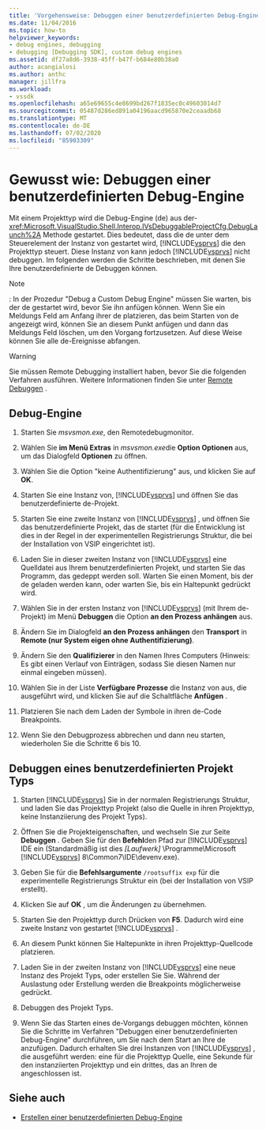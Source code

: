 ```yaml
---
title: 'Vorgehensweise: Debuggen einer benutzerdefinierten Debug-Engine | Microsoft-Dokumentation'
ms.date: 11/04/2016
ms.topic: how-to
helpviewer_keywords:
- debug engines, debugging
- debugging [Debugging SDK], custom debug engines
ms.assetid: df27a8d6-3938-45ff-b47f-b684e80b38a0
author: acangialosi
ms.author: anthc
manager: jillfra
ms.workload:
- vssdk
ms.openlocfilehash: a65e69655c4e8699bd267f1835ec0c49603014d7
ms.sourcegitcommit: 05487d286ed891a04196aacd965870e2ceaadb68
ms.translationtype: MT
ms.contentlocale: de-DE
ms.lasthandoff: 07/02/2020
ms.locfileid: "85903309"
---
```

# <a name="how-to-debug-a-custom-debug-engine"></a>Gewusst wie: Debuggen einer benutzerdefinierten Debug-Engine
Mit einem Projekttyp wird die Debug-Engine (de) aus der- <xref:Microsoft.VisualStudio.Shell.Interop.IVsDebuggableProjectCfg.DebugLaunch%2A> Methode gestartet. Dies bedeutet, dass die de unter dem Steuerelement der Instanz von gestartet wird, [!INCLUDE[vsprvs](../../code-quality/includes/vsprvs_md.md)] die den Projekttyp steuert. Diese Instanz von kann jedoch [!INCLUDE[vsprvs](../../code-quality/includes/vsprvs_md.md)] nicht debuggen. Im folgenden werden die Schritte beschrieben, mit denen Sie Ihre benutzerdefinierte de Debuggen können.

> [!NOTE]
> : In der Prozedur "Debug a Custom Debug Engine" müssen Sie warten, bis der de gestartet wird, bevor Sie ihn anfügen können. Wenn Sie ein Meldungs Feld am Anfang ihrer de platzieren, das beim Starten von de angezeigt wird, können Sie an diesem Punkt anfügen und dann das Meldungs Feld löschen, um den Vorgang fortzusetzen. Auf diese Weise können Sie alle de-Ereignisse abfangen.

> [!WARNING]
> Sie müssen Remote Debugging installiert haben, bevor Sie die folgenden Verfahren ausführen. Weitere Informationen finden Sie unter [Remote Debuggen](../../debugger/remote-debugging.md) .

## <a name="debug-a-custom-debug-engine"></a>Debug-Engine

1. Starten Sie *msvsmon.exe*, den Remotedebugmonitor.

2. Wählen Sie **im Menü Extras** in *msvsmon.exe*die **Option Optionen** aus, um das Dialogfeld **Optionen** zu öffnen.

3. Wählen Sie die Option "keine Authentifizierung" aus, und klicken Sie auf **OK**.

4. Starten Sie eine Instanz von, [!INCLUDE[vsprvs](../../code-quality/includes/vsprvs_md.md)] und öffnen Sie das benutzerdefinierte de-Projekt.

5. Starten Sie eine zweite Instanz von [!INCLUDE[vsprvs](../../code-quality/includes/vsprvs_md.md)] , und öffnen Sie das benutzerdefinierte Projekt, das de startet (für die Entwicklung ist dies in der Regel in der experimentellen Registrierungs Struktur, die bei der Installation von VSIP eingerichtet ist).

6. Laden Sie in dieser zweiten Instanz von [!INCLUDE[vsprvs](../../code-quality/includes/vsprvs_md.md)] eine Quelldatei aus Ihrem benutzerdefinierten Projekt, und starten Sie das Programm, das gedeppt werden soll. Warten Sie einen Moment, bis der de geladen werden kann, oder warten Sie, bis ein Haltepunkt gedrückt wird.

7. Wählen Sie in der ersten Instanz von [!INCLUDE[vsprvs](../../code-quality/includes/vsprvs_md.md)] (mit Ihrem de-Projekt) im Menü **Debuggen** die Option **an den Prozess anhängen** aus.

8. Ändern Sie im Dialogfeld **an den Prozess anhängen** den **Transport** in **Remote (nur System eigen ohne Authentifizierung)**.

9. Ändern Sie den **Qualifizierer** in den Namen Ihres Computers (Hinweis: Es gibt einen Verlauf von Einträgen, sodass Sie diesen Namen nur einmal eingeben müssen).

10. Wählen Sie in der Liste **Verfügbare Prozesse** die Instanz von aus, die ausgeführt wird, und klicken Sie auf die Schaltfläche **Anfügen** .

11. Platzieren Sie nach dem Laden der Symbole in ihren de-Code Breakpoints.

12. Wenn Sie den Debugprozess abbrechen und dann neu starten, wiederholen Sie die Schritte 6 bis 10.

## <a name="debug-a-custom-project-type"></a>Debuggen eines benutzerdefinierten Projekt Typs

1. Starten [!INCLUDE[vsprvs](../../code-quality/includes/vsprvs_md.md)] Sie in der normalen Registrierungs Struktur, und laden Sie das Projekttyp Projekt (also die Quelle in ihren Projekttyp, keine Instanziierung des Projekt Typs).

2. Öffnen Sie die Projekteigenschaften, und wechseln Sie zur Seite **Debuggen** . Geben Sie für den **Befehl**den Pfad zur [!INCLUDE[vsprvs](../../code-quality/includes/vsprvs_md.md)] IDE ein (Standardmäßig ist dies *[Laufwerk]* \Programme\Microsoft [!INCLUDE[vsprvs](../../code-quality/includes/vsprvs_md.md)] 8\Common7\IDE\devenv.exe).

3. Geben Sie für die **Befehlsargumente** `/rootsuffix exp` für die experimentelle Registrierungs Struktur ein (bei der Installation von VSIP erstellt).

4. Klicken Sie auf **OK** , um die Änderungen zu übernehmen.

5. Starten Sie den Projekttyp durch Drücken von **F5**. Dadurch wird eine zweite Instanz von gestartet [!INCLUDE[vsprvs](../../code-quality/includes/vsprvs_md.md)] .

6. An diesem Punkt können Sie Haltepunkte in ihren Projekttyp-Quellcode platzieren.

7. Laden Sie in der zweiten Instanz von [!INCLUDE[vsprvs](../../code-quality/includes/vsprvs_md.md)] eine neue Instanz des Projekt Typs, oder erstellen Sie Sie. Während der Auslastung oder Erstellung werden die Breakpoints möglicherweise gedrückt.

8. Debuggen des Projekt Typs.

9. Wenn Sie das Starten eines de-Vorgangs debuggen möchten, können Sie die Schritte im Verfahren "Debuggen einer benutzerdefinierten Debug-Engine" durchführen, um Sie nach dem Start an Ihre de anzufügen. Dadurch erhalten Sie drei Instanzen von [!INCLUDE[vsprvs](../../code-quality/includes/vsprvs_md.md)] , die ausgeführt werden: eine für die Projekttyp Quelle, eine Sekunde für den instanziierten Projekttyp und ein drittes, das an Ihren de angeschlossen ist.

## <a name="see-also"></a>Siehe auch
- [Erstellen einer benutzerdefinierten Debug-Engine](../../extensibility/debugger/creating-a-custom-debug-engine.md)
